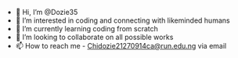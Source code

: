 - 👋 Hi, I’m @Dozie35
- 👀 I’m interested in coding and connecting with likeminded humans
- 🌱 I’m currently learning coding from scratch 
- 💞️ I’m looking to collaborate on all possible works
- 📫 How to reach me - Chidozie21270914ca@run.edu.ng via email

<!---
Dozie35/Dozie35 is a ✨ special ✨ repository because its `README.md` (this file) appears on your GitHub profile.
You can click the Preview link to take a look at your changes.
--->
